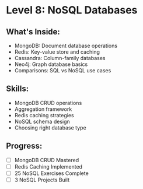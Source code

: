 # Level 8: NoSQL Databases

## What's Inside:
- MongoDB: Document database operations
- Redis: Key-value store and caching
- Cassandra: Column-family databases
- Neo4j: Graph database basics
- Comparisons: SQL vs NoSQL use cases

## Skills:
- MongoDB CRUD operations
- Aggregation framework
- Redis caching strategies
- NoSQL schema design
- Choosing right database type

## Progress:
- [ ] MongoDB CRUD Mastered
- [ ] Redis Caching Implemented
- [ ] 25 NoSQL Exercises Complete
- [ ] 3 NoSQL Projects Built
